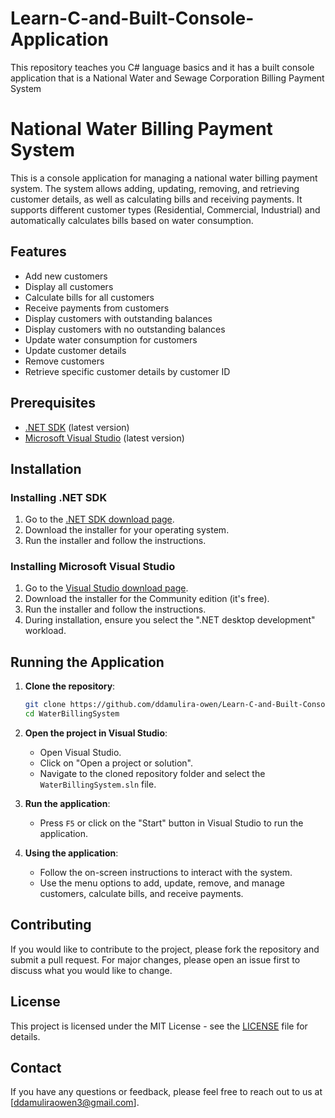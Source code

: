 # Learn-C-and-Built-Console-Application
This repository teaches you C# language basics and it has a built console application that is a National Water and Sewage Corporation Billing Payment System

# National Water Billing Payment System

This is a console application for managing a national water billing payment system. The system allows adding, updating, removing, and retrieving customer details, as well as calculating bills and receiving payments. It supports different customer types (Residential, Commercial, Industrial) and automatically calculates bills based on water consumption.

## Features

- Add new customers
- Display all customers
- Calculate bills for all customers
- Receive payments from customers
- Display customers with outstanding balances
- Display customers with no outstanding balances
- Update water consumption for customers
- Update customer details
- Remove customers
- Retrieve specific customer details by customer ID

## Prerequisites

- [.NET SDK](https://dotnet.microsoft.com/download) (latest version)
- [Microsoft Visual Studio](https://visualstudio.microsoft.com/downloads/) (latest version)

## Installation

### Installing .NET SDK

1. Go to the [.NET SDK download page](https://dotnet.microsoft.com/download).
2. Download the installer for your operating system.
3. Run the installer and follow the instructions.

### Installing Microsoft Visual Studio

1. Go to the [Visual Studio download page](https://visualstudio.microsoft.com/downloads/).
2. Download the installer for the Community edition (it's free).
3. Run the installer and follow the instructions.
4. During installation, ensure you select the ".NET desktop development" workload.

## Running the Application

1. **Clone the repository**:
    ```sh
    git clone https://github.com/ddamulira-owen/Learn-C-and-Built-Console-Application.git
    cd WaterBillingSystem
    ```

2. **Open the project in Visual Studio**:
    - Open Visual Studio.
    - Click on "Open a project or solution".
    - Navigate to the cloned repository folder and select the `WaterBillingSystem.sln` file.

3. **Run the application**:
    - Press `F5` or click on the "Start" button in Visual Studio to run the application.

4. **Using the application**:
    - Follow the on-screen instructions to interact with the system.
    - Use the menu options to add, update, remove, and manage customers, calculate bills, and receive payments.

## Contributing

If you would like to contribute to the project, please fork the repository and submit a pull request. For major changes, please open an issue first to discuss what you would like to change.

## License

This project is licensed under the MIT License - see the [LICENSE](LICENSE) file for details.

## Contact

If you have any questions or feedback, please feel free to reach out to us at [ddamuliraowen3@gmail.com].


